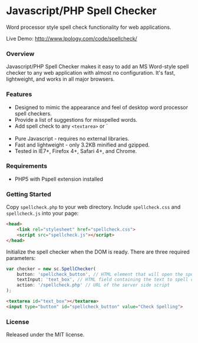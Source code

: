 Javascript/PHP Spell Checker
============================

Word processor style spell check functionality for web applications.

Live Demo: http://www.lpology.com/code/spellcheck/

### Overview ###
Javascript/PHP Spell Checker makes it easy to add an MS Word-style spell checker to any web application with almost no configuration. It's fast, lightweight, and works in all major browsers.  

### Features ###
* Designed to mimic the appearance and feel of desktop word processor spell checkers.
* Provide a list of suggestions for misspelled words.
* Add spell check to any `<textarea>` or `<div contenteditable="true">
* Pure Javascript - requires no external libraries. 
* Fast and lightweight - only 3.2KB minified and gzipped.
* Tested in IE7+, Firefox 4+, Safari 4+, and Chrome.


### Requirements ###
* PHP5 with Pspell extension installed

### Getting Started ###
Copy `spellcheck.php` to your web directory. Include `spellcheck.css` and `spellcheck.js` into your page:

```html
<head>
	<link rel="stylesheet" href="spellcheck.css">
	<script src="spellcheck.js"></script>
</head>
```

Initialize the spell checker when the DOM is ready. There are three required parameters:


```javascript
var checker = new sc.SpellChecker(
	button: 'spellcheck_button', // HTML element that will open the spell checker when clicked
	textInput: 'text_box', // HTML field containing the text to spell check
	action: '/spellcheck.php' // URL of the server side script 
);
```

```html
<textarea id="text_box"></textarea>
<input type="button" id="spellcheck_button" value="Check Spelling">
```

### License ###
Released under the MIT license.